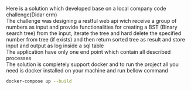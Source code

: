 Here is a solution which developed base on a local company code challenge(Didar crm)</br>
The challenge was designing a restful web api wich receive a group of numbers as input and provide functionalities for creating a BST (Binary search tree) from the input, iterate the tree and hard delete the specified number from tree (if exists) and then return sorted tree as result and store input and output as log inside a sql table</br>
The application have only one end point which contain all described processes</br>
The solution is completely support docker and to run the project all you need is docker installed on your machine and run bellow command
```bash
docker-compose up --build
```
